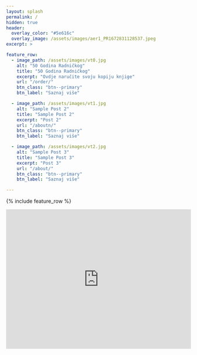 ```yaml
---
layout: splash
permalink: /
hidden: true
header:
  overlay_color: "#5e616c"
  overlay_image: /assets/images/aer1_PR1672831128537.jpeg
excerpt: >

feature_row:
  - image_path: /assets/images/vt0.jpg
    alt: "50 Godina Radničkog"
    title: "50 Godina Radničkog"
    excerpt: "Ovdje naručite svoju kopiju knjige"
    url: "/order/"
    btn_class: "btn--primary"
    btn_label: "Saznaj više"

  - image_path: /assets/images/vt1.jpg
    alt: "Sample Post 2"
    title: "Sample Post 2"
    excerpt: "Post 2"
    url: "/aboutn/"
    btn_class: "btn--primary"
    btn_label: "Saznaj više"

  - image_path: /assets/images/vt2.jpg
    alt: "Sample Post 3"
    title: "Sample Post 3"
    excerpt: "Post 3"
    url: "/about/"
    btn_class: "btn--primary"
    btn_label: "Saznaj više"

---
```


{% include feature_row %}

<!--SofaScore-->
<iframe id="sofa-standings-embed-91537-44800" 
		width="100%"
		height="381"
		src="https://www.sofascore.com/tournament/91537/44800/standings/tables/embed"
		frameborder="0"
		scrolling="no"
		style="height:381px!important">
</iframe>

<script>
(function(el) {
    window.addEventListener("message", (event) => {
        if (event.origin.startsWith("https://www.sofascore")) {
            if (el.id === event.data.id) {
                el.style.height = event.data.height + "px";
            }
        }
    });
})(document.getElementById("sofa-standings-embed-91537-44800"));
</script>

<script type="text/javascript" src="https://www.sofascore.com/bundles/sofascoreweb/js/bin/util/embed.min.js"></script>
<!--SofaScore end-->
